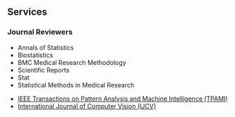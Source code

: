 <br>

## Services

### Journal Reviewers

- Annals of Statistics
- Biostatistics
- BMC Medical Research Methodology
- Scientific Reports
- Stat
- Statistical Methods in Medical Research

<ul style="margin:0 0 20px;">
  <li><a href="https://www.computer.org/csdl/journal/tp"><autocolor>IEEE Transactions on Pattern Analysis and Machine Intelligence (TPAMI)</autocolor></a></li>
  <li><a href="https://www.springer.com/journal/11263"><autocolor>International Journal of Computer Vision (IJCV)</autocolor></a></li>
</ul>
